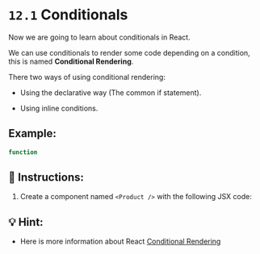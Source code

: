 # `12.1` Conditionals

Now we are going to learn about conditionals in React.

We can use conditionals to render some code depending on a condition, this is named **Conditional Rendering**.

There two ways of using conditional rendering:

+ Using the declarative way (The common if statement).

+ Using inline conditions.

## Example:

```jsx
function 
```

## 📝 Instructions:

1. Create a component named `<Product />` with the following JSX code:

## 💡 Hint:

+ Here is more information about React [Conditional Rendering](https://reactjs.org/docs/conditional-rendering.html)